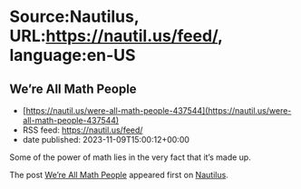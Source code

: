 # Source:Nautilus, URL:https://nautil.us/feed/, language:en-US

## We’re All Math People
 - [https://nautil.us/were-all-math-people-437544](https://nautil.us/were-all-math-people-437544)
 - RSS feed: https://nautil.us/feed/
 - date published: 2023-11-09T15:00:12+00:00

<p>Some of the power of math lies in the very fact that it’s made up.</p>
<p>The post <a href="https://nautil.us/were-all-math-people-437544/" rel="nofollow">We’re All Math People</a> appeared first on <a href="https://nautil.us" rel="nofollow">Nautilus</a>.</p>


